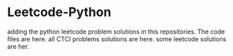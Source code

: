 # Leetcode-Python
adding the python leetcode problem solutions in this repositories. 
The code files are here.
all CTCI problems solutions are here.
some leetcode solutions are her.




































































































































































































































































































































































































































































































































































































































